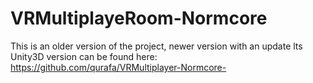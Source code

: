 # VRMultiplayeRoom-Normcore

This is an older version of the project, newer version with an update lts Unity3D version can be found here: https://github.com/qurafa/VRMultiplayer-Normcore-
